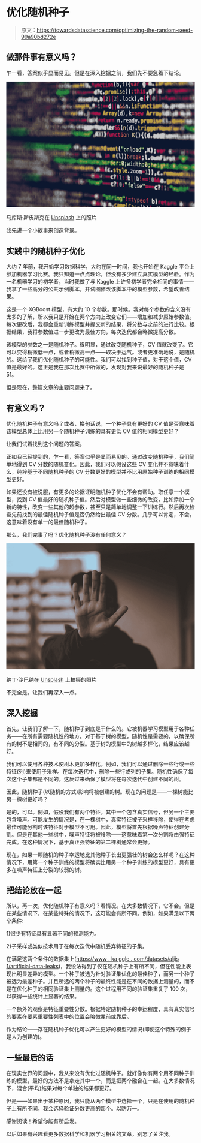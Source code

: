 # 优化随机种子

> 原文：<https://towardsdatascience.com/optimizing-the-random-seed-99a90bd272e>

## 做那件事有意义吗？

乍一看，答案似乎显而易见。但是在深入挖掘之前，我们先不要急着下结论。

![](img/085497f16906950e9790832ae9571453.png)

马库斯·斯皮斯克在 [Unsplash](https://unsplash.com?utm_source=medium&utm_medium=referral) 上的照片

我先讲一个小故事来创造背景。

## 实践中的随机种子优化

大约 7 年前，我开始学习数据科学，大约在同一时间，我也开始在 Kaggle 平台上参加机器学习比赛。我只知道一点点理论，但没有多少建立真实模型的经验。作为一名机器学习的初学者，当时我做了与 Kaggle 上许多初学者完全相同的事情——我拿了一些高分的公共示例脚本，并试图修改该脚本中的模型参数，希望改善结果。

这是一个 XGBoost 模型，有大约 10 个参数。那时候。我对每个参数的含义没有太多的了解，所以我只是开始在两个方向上改变它们——增加和减少原始参数值。每次更改后，我都会重新训练模型并提交新的结果，将分数与之前的进行比较。根据结果，我将参数值进一步更改为最佳方向，每次迭代都会略微提高分数。

该模型的参数之一是随机种子。很明显，通过改变随机种子，CV 值就改变了。它可以变得稍微低一点，或者稍微高一点——取决于运气。或者更准确地说，是随机的。这给了我们优化随机种子的可能性。我们可以找到种子值，对于这个值，CV 值是最好的。这正是我在那次比赛中所做的，发现对我来说最好的随机种子是 51。

但是现在，整篇文章的主要问题来了。

## 有意义吗？

优化随机种子有意义吗？或者，换句话说，一个种子具有更好的 CV 值是否意味着该模型总体上比用另一个随机种子训练的具有更低 CV 值的相同模型更好？

让我们试着找到这个问题的答案。

正如我已经提到的，乍一看，答案似乎是显而易见的。通过改变随机种子，我们简单地得到 CV 分数的随机变化。因此，我们可以假设这些 CV 变化并不意味着什么，纯粹基于不同随机种子的 CV 分数更好的模型并不比用原始种子训练的相同模型更好。

如果还没有被说服，有更多的论据证明随机种子优化不会有帮助。取任意一个模型，找到 CV 值最好的随机种子值。然后对模型做一些细微的改变，比如添加一个新的特性，改变一些其他的超参数，甚至只是简单地调整一下训练行。然后再次检查先前找到的最佳随机种子值是否仍然给出最佳 CV 分数。几乎可以肯定，不会。这意味着没有单一的最佳随机种子。

那么，我们完事了吗？优化随机种子没有任何意义？

![](img/5ac8726c728ec22e9aedc6230b867d0c.png)

纳丁·沙巴纳在 [Unsplash](https://unsplash.com?utm_source=medium&utm_medium=referral) 上拍摄的照片

不完全是。让我们再深入一点。

## 深入挖掘

首先，让我们了解一下，随机种子到底是干什么的。它被机器学习模型用于各种任务——在所有需要随机性的地方。对于基于树的模型，随机性是需要的，以确保所有的树不是相同的，有不同的分裂。基于树的模型中的树越多样化，结果应该越好。

我们可以使用各种技术使树木更加多样化。例如，我们可以通过删除一些行或一些特征(列)来使用子采样。在每次迭代中，删除一些行或列的子集。随机性确保了每次这个子集都是不同的。这反过来确保了模型将在每次迭代中创建不同的树。

因此，随机种子(以随机的方式)影响将被创建的树。现在的问题是——一棵树能比另一棵树更好吗？

是的，可以。例如，假设我们有两个特征。其中一个包含真实信号，但另一个主要包含噪声。可能发生的情况是，在一棵树中，真实特征被子采样移除，使得在考虑最佳可能分割时该特征对于模型不可用。因此，模型将首先根据噪声特征创建分割。但是在其他一些树中，噪声特征将被移除——这意味着第一次分割将由强特征完成。在这种情况下，基于真正强特征的第二棵树通常会更好。

现在，如果一颗随机的种子幸运地比其他种子长出更强壮的树会怎么样呢？在这种情况下，用第一个种子训练的模型将确实比用另一个种子训练的模型更好，具有更多在噪声特征上分裂的较弱的树。

## 把结论放在一起

所以，再一次，优化随机种子有意义吗？看情况。在大多数情况下，它不会。但是在某些情况下，在某些特殊的情况下，这可能会有所不同。例如，如果满足以下两个条件:

1)很少有特征具有显著不同的预测能力。

2)子采样或类似技术用于在每次迭代中随机丢弃特征的子集。

在满足这两个条件的数据集上([https://www . ka ggle . com/datasets/alijs 1/artificial-data-leaks](https://www.kaggle.com/datasets/alijs1/artificial-data-leaks))，我设法得到了仅在随机种子上有所不同，但在性能上表现出明显差异的模型。一个种子被选为针对验证集优化的最佳种子，而另一个种子被选为最差种子。并且所选的两个种子的最终性能是在不同的数据上测量的，而不是在优化种子的相同验证集上测量的。这个过程用不同的验证集重复了 100 次，以获得一些统计上显著的结果。

一个额外的观察是特征重要性分数。根据特定随机种子的幸运程度，具有真实信号的要素在要素重要性列表中的位置会略微靠前或靠后。

作为结论——存在随机种子优化可以产生更好的模型的情况(即使这个特殊的例子是人为创建的)。

## 一些最后的话

在现实世界的问题中，我从来没有优化过随机种子。就好像你有两个用不同种子训练的模型，最好的方法不是拿走其中一个，而是把两个融合在一起。在大多数情况下，混合(平均)结果对每个单独的结果都更好。

但是——如果出于某种原因，我只能从两个模型中选择一个，只是在使用的随机种子上有所不同，我会选择验证分数更高的那个。以防万一。

感谢阅读！希望你能有所启发。

以后如果有兴趣看更多数据科学和机器学习相关的文章，别忘了关注我。